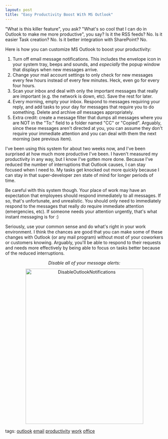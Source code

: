 ```yaml
---
layout: post
title: "Easy Productivity Boost With MS Outlook"
---
```


<p>"What is this killer feature", you ask? "What's so cool that I can do in Outlook to make me more productive", you say? Is it the RSS feeds? No. Is it easier Task creation? No. Is it better integration with SharePoint? No. </p>
<p>Here is how you can customize MS Outlook to boost your productivity:</p>
<ol>     
<li>Turn off email message notifications. This includes the envelope icon in your system tray, beeps and sounds, and <em>especially</em> the popup window that displays when new messages arrive. </li>     
<li>Change your mail account settings to only check for new messages every few hours instead of every few minutes. Heck, even go for every four hours. </li>     
<li>Scan your inbox and deal with only the important messages that really are important (e.g. the network is down, etc). Save the rest for later. </li>     
<li>Every morning, empty your inbox. Respond to messages requiring your reply, and add tasks to your day for messages that require you to do something. Delete and archive <em>all</em> messages appropriately. </li>     
<li>Extra credit: create a message filter that dumps all messages where you are NOT in the "To:" field to a folder named "CC" or "Copied". Arguably, since these messages aren't directed at you, you can assume they don't require your immediate attention and you can deal with them the next morning (see previous item). </li> 
</ol> 
<p>I've been using this system for about two weeks now, and I've been surprised at how much more productive I've been. I haven't measured my productivity in any way, but I know I've gotten more done. Because I've reduced the number of interruptions that Outlook causes, I can stay focused when I need to. My tasks get knocked out more quickly because I can stay in that super-developer zen state of mind for longer periods of time.</p>
<p>Be careful with this system though. Your place of work may have an expectation that employees should respond immediately to all messages. If so, that's unfortunate, and unrealistic. You should only need to immediately respond to the messages that really <em>do</em> require immediate attention (emergencies, etc). If someone needs your attention urgently, that's what instant messaging is for :)</p>
<p>Seriously, use your common sense and do what's right in your work environment. I think the chances are good that you can make some of these changes with Outlook (or any mail program) without most of your coworkers or customers knowing. Arguably, you'll be able to respond to their requests and needs more effectively by being able to focus on tasks better because of the reduced interruptions.</p>
<p style="TEXT-ALIGN: center"><span><em>Disable all of your message alerts:</em></span><br /><a title="Photo Sharing" target="_blank" href="http://www.flickr.com/photos/kindohm/406386512/"><img style="MARGIN-TOP: 10px" height="496" alt="DisableOutlookNotifications" width="375" border="0" src="http://farm1.static.flickr.com/185/406386512_dc0554bdaf.jpg" /></a>  </p>
  
<p class="tags">tags: <a href="http://technorati.com/tag/outlook" target="_blank" rel="tag">outlook</a> <a href="http://technorati.com/tag/email" target="_blank" rel="tag">email</a> <a href="http://technorati.com/tag/productivity" target="_blank" rel="tag">productivity</a> <a href="http://technorati.com/tag/work" target="_blank" rel="tag">work</a> <a href="http://technorati.com/tag/office" target="_blank" rel="tag">office</a> </p>
 
